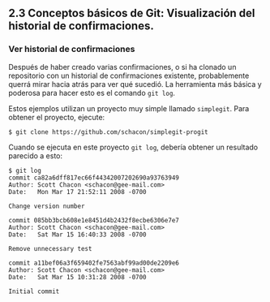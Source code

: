 ## 2.3 Conceptos básicos de Git: Visualización del historial de confirmaciones.

### Ver historial de confirmaciones
Después de haber creado varias confirmaciones, o si ha clonado un repositorio con un historial de confirmaciones 
existente, probablemente querrá mirar hacia atrás para ver qué sucedió. La herramienta más básica y poderosa para hacer 
esto es el comando `git log`.

Estos ejemplos utilizan un proyecto muy simple llamado `simplegit`. Para obtener el proyecto, ejecute: 
    
    $ git clone https://github.com/schacon/simplegit-progit
    
Cuando se ejecuta en este proyecto `git log`, debería obtener un resultado parecido a esto:

    $ git log
    commit ca82a6dff817ec66f44342007202690a93763949
    Author: Scott Chacon <schacon@gee-mail.com>
    Date:   Mon Mar 17 21:52:11 2008 -0700

    Change version number

    commit 085bb3bcb608e1e8451d4b2432f8ecbe6306e7e7
    Author: Scott Chacon <schacon@gee-mail.com>
    Date:   Sat Mar 15 16:40:33 2008 -0700

    Remove unnecessary test

    commit a11bef06a3f659402fe7563abf99ad00de2209e6
    Author: Scott Chacon <schacon@gee-mail.com>
    Date:   Sat Mar 15 10:31:28 2008 -0700

    Initial commit